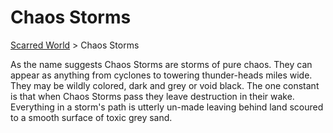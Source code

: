# Chaos Storms 
[Scarred World](./scarred-world.md) > Chaos Storms

As the name suggests Chaos Storms are storms of pure chaos. They can appear as anything from cyclones to towering thunder-heads miles wide. They may be wildly colored, dark and grey or void black. The one constant is that when Chaos Storms pass they leave destruction in their wake. Everything in a storm's path is utterly un-made leaving behind land scoured to a smooth surface of toxic grey sand.
